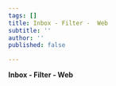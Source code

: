 ```yaml
---
tags: []
title: Inbox - Filter -  Web
subtitle: ''
author: ''
published: false

---
```

**Inbox - Filter - Web**